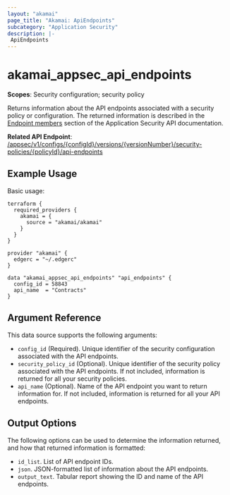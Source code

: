 ```yaml
---
layout: "akamai"
page_title: "Akamai: ApiEndpoints"
subcategory: "Application Security"
description: |-
 ApiEndpoints
---
```


# akamai_appsec_api_endpoints

**Scopes**: Security configuration; security policy

Returns information about the API endpoints associated with a security policy or configuration. The returned information is described in the [Endpoint members](https://developer.akamai.com/api/cloud_security/application_security/v1.html#apiendpoint) section of the Application Security API documentation.

**Related API Endpoint**: [/appsec/v1/configs/{configId}/versions/{versionNumber}/security-policies/{policyId}/api-endpoints](https://techdocs.akamai.com/application-security/reference/get-api-endpoints)

## Example Usage

Basic usage:

```
terraform {
  required_providers {
    akamai = {
      source = "akamai/akamai"
    }
  }
}

provider "akamai" {
  edgerc = "~/.edgerc"
}

data "akamai_appsec_api_endpoints" "api_endpoints" {
  config_id = 58843
  api_name  = "Contracts"
}
```

## Argument Reference

This data source supports the following arguments:

- `config_id` (Required). Unique identifier of the security configuration associated with the API endpoints.
- `security_policy_id` (Optional). Unique identifier of the security policy associated with the API endpoints. If not included, information is returned for all your security policies.
- `api_name` (Optional). Name of the API endpoint you want to return information for. If not included, information is returned for all your API endpoints.

## Output Options

The following options can be used to determine the information returned, and how that returned information is formatted:

- `id_list`. List of API endpoint IDs.
- `json`. JSON-formatted list of information about the API endpoints.
- `output_text`. Tabular report showing the ID and name of the API endpoints.